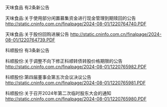 天味食品 有2条新公告 

天味食品:关于使用部分闲置募集资金进行现金管理到期赎回的公告 http://static.cninfo.com.cn/finalpage/2024-08-01/1220764740.PDF 

天味食品:关于股份回购进展公告 http://static.cninfo.com.cn/finalpage/2024-08-01/1220764739.PDF 

科顺股份 有3条新公告 

科顺股份:关于调整不向下修正科顺转债转股价格期限的公告 http://static.cninfo.com.cn/finalpage/2024-08-01/1220765982.PDF 

科顺股份:第四届董事会第五次会议决议公告 http://static.cninfo.com.cn/finalpage/2024-08-01/1220765981.PDF 

科顺股份:关于召开2024年第二次临时股东大会的通知 http://static.cninfo.com.cn/finalpage/2024-08-01/1220765980.PDF 

